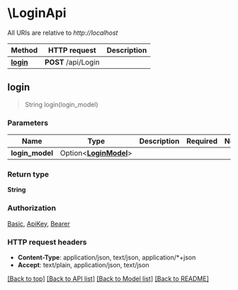 # \LoginApi

All URIs are relative to *http://localhost*

Method | HTTP request | Description
------------- | ------------- | -------------
[**login**](LoginApi.md#login) | **POST** /api/Login | 



## login

> String login(login_model)


### Parameters


Name | Type | Description  | Required | Notes
------------- | ------------- | ------------- | ------------- | -------------
**login_model** | Option<[**LoginModel**](LoginModel.md)> |  |  |

### Return type

**String**

### Authorization

[Basic](../README.md#Basic), [ApiKey](../README.md#ApiKey), [Bearer](../README.md#Bearer)

### HTTP request headers

- **Content-Type**: application/json, text/json, application/*+json
- **Accept**: text/plain, application/json, text/json

[[Back to top]](#) [[Back to API list]](../README.md#documentation-for-api-endpoints) [[Back to Model list]](../README.md#documentation-for-models) [[Back to README]](../README.md)

